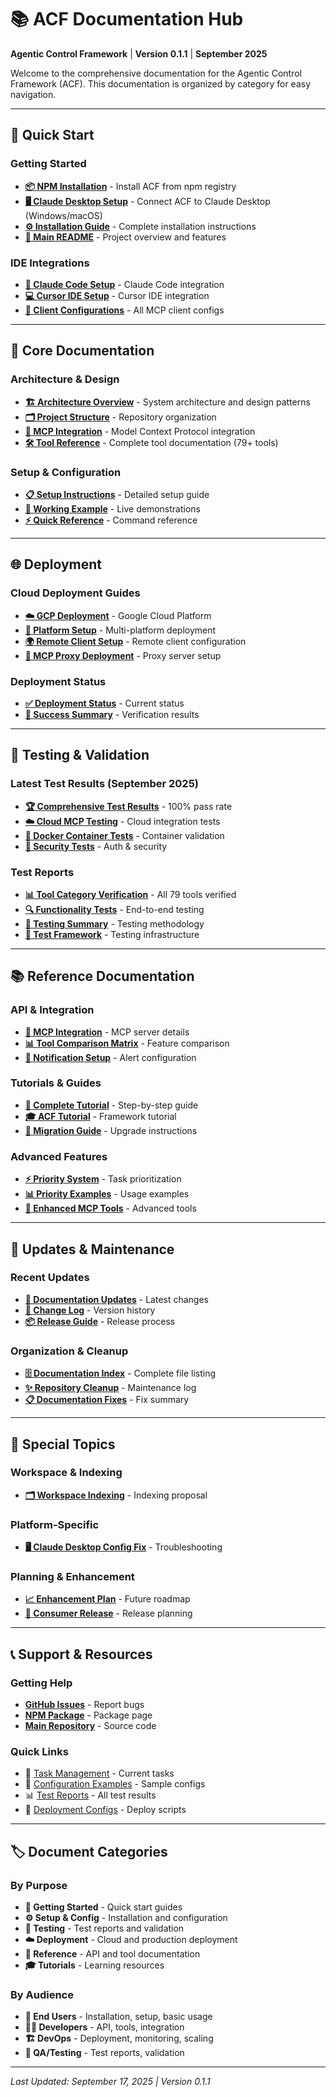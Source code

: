 # 📚 ACF Documentation Hub

**Agentic Control Framework** | **Version 0.1.1** | **September 2025**

Welcome to the comprehensive documentation for the Agentic Control Framework (ACF). This documentation is organized by category for easy navigation.

---

## 🚀 Quick Start

### Getting Started
- **[📦 NPM Installation](../NPM-INSTALLATION-GUIDE.md)** - Install ACF from npm registry
- **[🖥️ Claude Desktop Setup](../CLAUDE-DESKTOP-SETUP.md)** - Connect ACF to Claude Desktop (Windows/macOS)
- **[⚙️ Installation Guide](../INSTALL.md)** - Complete installation instructions
- **[📖 Main README](../README.md)** - Project overview and features

### IDE Integrations
- **[🤖 Claude Code Setup](setup/CLAUDE-CODE-SETUP-GUIDE.md)** - Claude Code integration
- **[💻 Cursor IDE Setup](setup/CURSOR-SETUP-GUIDE.md)** - Cursor IDE integration
- **[🔧 Client Configurations](../config/client-configurations/README.md)** - All MCP client configs

---

## 📖 Core Documentation

### Architecture & Design
- **[🏗️ Architecture Overview](ARCHITECTURE.md)** - System architecture and design patterns
- **[🗂️ Project Structure](PROJECT-STRUCTURE.md)** - Repository organization
- **[🔌 MCP Integration](MCP_INTEGRATION_GUIDE.md)** - Model Context Protocol integration
- **[🛠️ Tool Reference](TOOL_REFERENCE.md)** - Complete tool documentation (79+ tools)

### Setup & Configuration
- **[📋 Setup Instructions](setup/SETUP-INSTRUCTIONS.md)** - Detailed setup guide
- **[🎯 Working Example](setup/WORKING-EXAMPLE.md)** - Live demonstrations
- **[⚡ Quick Reference](reference/QUICK-REFERENCE.md)** - Command reference

---

## 🌐 Deployment

### Cloud Deployment Guides
- **[☁️ GCP Deployment](deployment/GCP-DEPLOYMENT-GUIDE.md)** - Google Cloud Platform
- **[🚀 Platform Setup](deployment/PLATFORM-SETUP-GUIDE.md)** - Multi-platform deployment
- **[🌍 Remote Client Setup](deployment/REMOTE-CLIENT-SETUP.md)** - Remote client configuration
- **[🔄 MCP Proxy Deployment](deployment/MCP-PROXY-DEPLOYMENT.md)** - Proxy server setup

### Deployment Status
- **[✅ Deployment Status](deployment/DEPLOYMENT-STATUS.md)** - Current status
- **[🎉 Success Summary](deployment/DEPLOYMENT-SUCCESS-SUMMARY.md)** - Verification results

---

## 🧪 Testing & Validation

### Latest Test Results (September 2025)
- **[🏆 Comprehensive Test Results](testing/COMPREHENSIVE_TEST_RESULTS_2025.md)** - 100% pass rate
- **[☁️ Cloud MCP Testing](testing/CLOUD-MCP-COMPREHENSIVE-TEST-REPORT.md)** - Cloud integration tests
- **[🐳 Docker Container Tests](testing/DOCKER-CONTAINER-TEST-RESULTS.md)** - Container validation
- **[🔐 Security Tests](testing/AUTHENTICATION-SECURITY-TEST-RESULTS.md)** - Auth & security

### Test Reports
- **[📊 Tool Category Verification](testing/TOOL_CATEGORY_VERIFICATION_REPORT.md)** - All 79 tools verified
- **[🔍 Functionality Tests](testing/COMPREHENSIVE_FUNCTIONALITY_TEST_REPORT.md)** - End-to-end testing
- **[📝 Testing Summary](testing/COMPREHENSIVE-TESTING-REPORT.md)** - Testing methodology
- **[🧩 Test Framework](../test/README.md)** - Testing infrastructure

---

## 📚 Reference Documentation

### API & Integration
- **[🔄 MCP Integration](../MCP_INTEGRATION.md)** - MCP server details
- **[📊 Tool Comparison Matrix](mcp-integration/tool-comparison-matrix.md)** - Feature comparison
- **[🔔 Notification Setup](mcp-integration/notification-setup.md)** - Alert configuration

### Tutorials & Guides
- **[📘 Complete Tutorial](COMPLETE_TUTORIAL.md)** - Step-by-step guide
- **[🎓 ACF Tutorial](tutorials/acf-tutorial.md)** - Framework tutorial
- **[🚀 Migration Guide](migration-guide.md)** - Upgrade instructions

### Advanced Features
- **[⚡ Priority System](priority-system.md)** - Task prioritization
- **[📊 Priority Examples](priority-examples.md)** - Usage examples
- **[🔧 Enhanced MCP Tools](enhanced-mcp-tools.md)** - Advanced tools

---

## 🔄 Updates & Maintenance

### Recent Updates
- **[📝 Documentation Updates](reference/DOCUMENTATION_UPDATE_CHANGELOG.md)** - Latest changes
- **[🔄 Change Log](reference/CHANGES.md)** - Version history
- **[📦 Release Guide](reference/RELEASE-GUIDE.md)** - Release process

### Organization & Cleanup
- **[🗄️ Documentation Index](../DOCUMENTATION-INDEX.md)** - Complete file listing
- **[✨ Repository Cleanup](REPOSITORY-CLEANUP-COMPLETED.md)** - Maintenance log
- **[📋 Documentation Fixes](DOCUMENTATION_FIXES_SUMMARY.md)** - Fix summary

---

## 🎯 Special Topics

### Workspace & Indexing
- **[🗂️ Workspace Indexing](workspace-indexing-proposal.md)** - Indexing proposal

### Platform-Specific
- **[🖥️ Claude Desktop Config Fix](CLAUDE_DESKTOP_CONFIGURATION_FIX.md)** - Troubleshooting

### Planning & Enhancement
- **[📈 Enhancement Plan](reference/MANUS_LIKE_ENHANCEMENT_PLAN.md)** - Future roadmap
- **[🎯 Consumer Release](reference/CONSUMER-GRADE-RELEASE-SUMMARY.md)** - Release planning

---

## 📞 Support & Resources

### Getting Help
- **[GitHub Issues](https://github.com/FutureAtoms/agentic-control-framework/issues)** - Report bugs
- **[NPM Package](https://npmjs.com/package/agentic-control-framework)** - Package page
- **[Main Repository](https://github.com/FutureAtoms/agentic-control-framework)** - Source code

### Quick Links
- 📝 [Task Management](../tasks-table.md) - Current tasks
- 🔧 [Configuration Examples](../config/examples/) - Sample configs
- 📊 [Test Reports](../test/reports/) - All test results
- 🚀 [Deployment Configs](../deployment/) - Deploy scripts

---

## 🏷️ Document Categories

### By Purpose
- **🚀 Getting Started** - Quick start guides
- **⚙️ Setup & Config** - Installation and configuration
- **🧪 Testing** - Test reports and validation
- **☁️ Deployment** - Cloud and production deployment
- **📖 Reference** - API and tool documentation
- **🎓 Tutorials** - Learning resources

### By Audience
- **👤 End Users** - Installation, setup, basic usage
- **👨‍💻 Developers** - API, tools, integration
- **🏗️ DevOps** - Deployment, monitoring, scaling
- **🔬 QA/Testing** - Test reports, validation

---

*Last Updated: September 17, 2025 | Version 0.1.1*